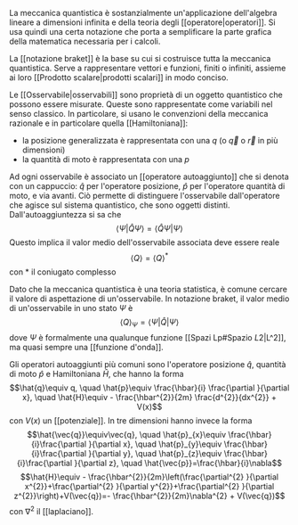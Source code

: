 La meccanica quantistica è sostanzialmente un'applicazione dell'algebra lineare a dimensioni infinita e della teoria degli [[operatore|operatori]]. Si usa quindi una certa notazione che porta a semplificare la parte grafica della matematica necessaria per i calcoli.

La [[notazione braket]] è la base su cui si costruisce tutta la meccanica quantistica. Serve a rappresentare vettori e funzioni, finiti o infiniti, assieme ai loro [[Prodotto scalare|prodotti scalari]] in modo conciso.

Le [[Osservabile|osservabili]] sono proprietà di un oggetto quantistico che possono essere misurate. Queste sono rappresentate come variabili nel senso classico. In particolare, si usano le convenzioni della meccanica razionale e in particolare quella [[Hamiltoniana]]:
- la posizione generalizzata è rappresentata con una $q$ (o $\vec{q}$ o $\vec{r}$ in più dimensioni)
- la quantità di moto è rappresentata con una $p$

Ad ogni osservabile è associato un [[operatore autoaggiunto]] che si denota con un cappuccio: $\hat{q}$ per l'operatore posizione, $\hat{p}$ per l'operatore quantità di moto, e via avanti. Ciò permette di distinguere l'osservabile dall'operatore che agisce sul sistema quantistico, che sono oggetti distinti. Dall'autoaggiuntezza si sa che
$$\langle \Psi| \hat{Q} \Psi \rangle=\langle \hat{Q} \Psi|\Psi \rangle$$
Questo implica il valor medio dell'osservabile associata deve essere reale
$$\left\langle Q \right\rangle=\left\langle Q \right\rangle^{*}$$
con $*$ il coniugato complesso

Dato che la meccanica quantistica è una teoria statistica, è comune cercare il valore di aspettazione di un'osservabile. In notazione braket, il valor medio di un'osservabile in uno stato $\Psi$ è
$$\left\langle Q \right\rangle_{\Psi}=\langle \Psi|\hat{Q}|\Psi\rangle$$
dove $\Psi$ è formalmente una qualunque funzione [[Spazi Lp#Spazio $L {2}$|L^2]], ma quasi sempre una [[funzione d'onda]].

Gli operatori autoaggiunti più comuni sono l'operatore posizione $\hat{q}$, quantità di moto $\hat{p}$ e Hamiltoniana $\hat{H}$, che hanno la forma
$$\hat{q}\equiv q, \quad \hat{p}\equiv \frac{\hbar}{i} \frac{\partial }{\partial x}, \quad \hat{H}\equiv - \frac{\hbar^{2}}{2m} \frac{d^{2}}{dx^{2}} + V(x)$$
con $V(x)$ un [[potenziale]]. In tre dimensioni hanno invece la forma
$$\hat{\vec{q}}\equiv\vec{q}, \quad \hat{p}_{x}\equiv \frac{\hbar}{i}\frac{\partial }{\partial x}, \quad \hat{p}_{y}\equiv \frac{\hbar}{i}\frac{\partial }{\partial y}, \quad \hat{p}_{z}\equiv \frac{\hbar}{i}\frac{\partial }{\partial z}, \quad \hat{\vec{p}}=\frac{\hbar}{i}\nabla$$
$$\hat{H}\equiv - \frac{\hbar^{2}}{2m}\left(\frac{\partial^{2} }{\partial x^{2}}+\frac{\partial^{2} }{\partial y^{2}}+\frac{\partial^{2} }{\partial z^{2}}\right)+V(\vec{q})=- \frac{\hbar^{2}}{2m}\nabla^{2} + V(\vec{q})$$
con $\nabla^{2}$ il [[laplaciano]].